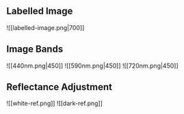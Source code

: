 ## Labelled Image
![[labelled-image.png|700]]

## Image Bands
![[440nm.png|450]]
![[590nm.png|450]]
![[720nm.png|450]]

## Reflectance Adjustment
![[white-ref.png]]
![[dark-ref.png]]